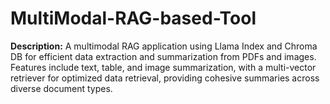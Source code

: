 # MultiModal-RAG-based-Tool
**Description:**  A multimodal RAG application using Llama Index and Chroma DB for efficient data extraction and summarization from PDFs and images. Features include text, table, and image summarization, with a multi-vector retriever for optimized data retrieval, providing cohesive summaries across diverse document types.
